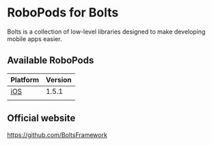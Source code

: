 # RoboPods for Bolts

Bolts is a collection of low-level libraries designed to make developing mobile apps easier.

## Available RoboPods

| Platform    | Version |
|-------------|---------|
| [iOS](ios/) | 1.5.1   |
|             |         |

## Official website

https://github.com/BoltsFramework